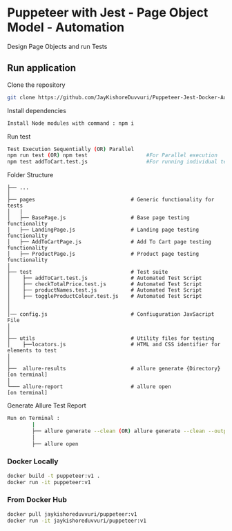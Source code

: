 # Puppeteer with Jest - Page Object Model - Automation

Design Page Objects and run Tests

## Run application

Clone the repository

```bash
git clone https://github.com/JayKishoreDuvvuri/Puppeteer-Jest-Docker-Automation-Framework
```

Install dependencies

```bash
Install Node modules with command : npm i
```

Run test

```bash
Test Execution Sequentially (OR) Parallel
npm run test (OR) npm test                   #For Parallel execution
npm test addToCart.test.js                   #For running individual test
```

Folder Structure

    ├── ...
    │
    ├── pages                               # Generic functionality for tests
    │   |
    │   ├── BasePage.js                     # Base page testing functionality
    │   ├── LandingPage.js                  # Landing page testing functionality
    │   ├── AddToCartPage.js                # Add To Cart page testing functionality
    │   ├── ProductPage.js                  # Product page testing functionality
    │
    ├── test                                # Test suite
    │    ├── addToCart.test.js              # Automated Test Script
    │    ├── checkTotalPrice.test.js        # Automated Test Script
    │    ├── productNames.test.js           # Automated Test Script
    │    ├── toggleProductColour.test.js    # Automated Test Script
    │
    │
    │── config.js                           # Confiuguration JavSacript File
    │
    │
    ├── utils                               # Utility files for testing
    │    ├──locators.js                     # HTML and CSS identifier for elements to test
    │
    │
    ├──  allure-results                     # allure generate {Directory} [on terminal]
    │
    └─── allure-report                      # allure open                 [on terminal]

Generate Allure Test Report

```bash
Run on Terminal :
        |
        ├── allure generate --clean (OR) allure generate --clean --output allure-report  
        │
        ├── allure open
```

### Docker Locally
```bash
docker build -t puppeteer:v1 .
docker run -it puppeteer:v1      
```

### From Docker Hub
```bash
docker pull jaykishoreduvvuri/puppeteer:v1   
docker run -it jaykishoreduvvuri/puppeteer:v1      
```
